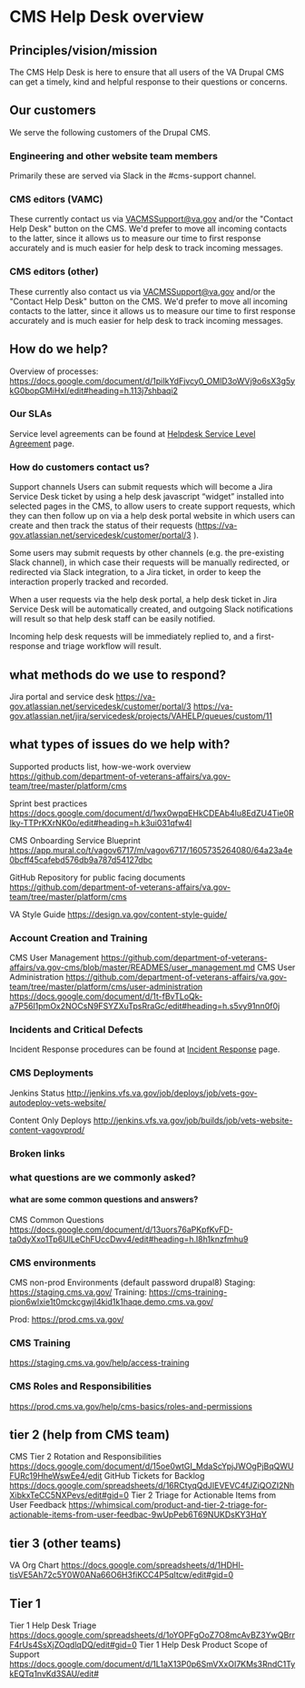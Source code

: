 # CMS Help Desk overview

## Principles/vision/mission
The CMS Help Desk is here to ensure that all users of the VA Drupal CMS can get a timely, kind and helpful response to their questions or concerns.

## Our customers
We serve the following customers of the Drupal CMS.

### Engineering and other website team members
Primarily these are served via Slack in the #cms-support channel.

### CMS editors (VAMC)
These currently contact us via VACMSSupport@va.gov and/or the "Contact Help Desk" button on the CMS. We'd prefer to move all incoming contacts to the latter, since it allows us to measure our time to first response accurately and is much easier for help desk to track incoming messages.

### CMS editors (other)
These currently also contact us via VACMSSupport@va.gov and/or the "Contact Help Desk" button on the CMS. We'd prefer to move all incoming contacts to the latter, since it allows us to measure our time to first response accurately and is much easier for help desk to track incoming messages.

##  How do we help?
Overview of processes: https://docs.google.com/document/d/1piIkYdFjvcy0_OMlD3oWVj9o6sX3g5ykG0bopGMiHxI/edit#heading=h.113j7shbaqi2


### Our SLAs
Service level agreements can be found at [Helpdesk Service Level Agreement](service_level_agreement.md) page.

### How do customers contact us?
Support channels
Users can submit requests which will become a Jira Service Desk ticket by using  a help desk javascript “widget” installed into selected pages in the CMS, to allow users to create support requests, which they can then follow up on via a help desk portal website in which users can create and then track the status of their requests (https://va-gov.atlassian.net/servicedesk/customer/portal/3 ).

Some users may submit requests by other channels (e.g. the pre-existing Slack channel), in which case their requests will be manually redirected, or redirected via Slack integration, to a Jira ticket, in order to keep the interaction properly tracked and recorded. 

When a user requests via the help desk portal, a help desk ticket in Jira Service Desk will be automatically created, and outgoing Slack notifications will result so that help desk staff can be easily notified. 

Incoming help desk requests will be immediately replied to, and a first-response and triage workflow will result.


## what methods do we use to respond?
Jira portal and service desk
https://va-gov.atlassian.net/servicedesk/customer/portal/3
https://va-gov.atlassian.net/jira/servicedesk/projects/VAHELP/queues/custom/11


## what types of issues do we help with? 
Supported products list, how-we-work overview
https://github.com/department-of-veterans-affairs/va.gov-team/tree/master/platform/cms 

Sprint best practices
https://docs.google.com/document/d/1wx0wpqEHkCDEAb4lu8EdZU4Tie0RIky-TTPrKXrNK0o/edit#heading=h.k3ui031qfw4l 

CMS Onboarding Service Blueprint
https://app.mural.co/t/vagov6717/m/vagov6717/1605735264080/64a23a4e0bcff45cafebd576db9a787d54127dbc

GitHub Repository for public facing documents
https://github.com/department-of-veterans-affairs/va.gov-team/tree/master/platform/cms

VA Style Guide
https://design.va.gov/content-style-guide/



### Account Creation and Training
CMS User Management
https://github.com/department-of-veterans-affairs/va.gov-cms/blob/master/READMES/user_management.md
CMS User Administration
https://github.com/department-of-veterans-affairs/va.gov-team/tree/master/platform/cms/user-administration
https://docs.google.com/document/d/1t-fBvTLoQk-a7P56l1pmOx2NOCsN9FSYZXuTpsRraGc/edit#heading=h.s5vy91nn0f0j


### Incidents and Critical Defects
Incident Response procedures can be found at [Incident Response](incident-response.md) page.

### CMS Deployments
Jenkins Status
http://jenkins.vfs.va.gov/job/deploys/job/vets-gov-autodeploy-vets-website/

Content Only Deploys
http://jenkins.vfs.va.gov/job/builds/job/vets-website-content-vagovprod/ 

### Broken links

### what questions are we commonly asked?

#### what are some common questions and answers?
CMS Common Questions
https://docs.google.com/document/d/13uors76aPKpfKvFD-ta0dyXxo1Tp6UlLeChFUccDwv4/edit#heading=h.l8h1knzfmhu9

### CMS environments
CMS non-prod Environments (default password drupal8)
Staging: https://staging.cms.va.gov/ 
Training: https://cms-training-pion6wlxie1t0mckcgwjl4kid1k1haqe.demo.cms.va.gov/ 

Prod: https://prod.cms.va.gov/ 

### CMS Training
https://staging.cms.va.gov/help/access-training

### CMS Roles and Responsibilities
https://prod.cms.va.gov/help/cms-basics/roles-and-permissions 

## tier 2 (help from CMS team)
CMS Tier 2 Rotation and Responsibilities
https://docs.google.com/document/d/15oe0wtGI_MdaScYpjJWOgPjBqQWUFURc19HheWswEe4/edit
GitHub Tickets for Backlog
https://docs.google.com/spreadsheets/d/16RCtyqQdJIEVEVC4fJZiQOZI2NhXibkxTeCC5NXPevs/edit#gid=0
Tier 2 Triage for Actionable Items from User Feedback
https://whimsical.com/product-and-tier-2-triage-for-actionable-items-from-user-feedbac-9wUpPeb6T69NUKDsKY3HqY


## tier 3 (other teams)
VA Org Chart
https://docs.google.com/spreadsheets/d/1HDHl-tisVE5Ah72c5Y0W0ANa66O6H3fiKCC4P5qItcw/edit#gid=0

## Tier 1
Tier 1 Help Desk Triage
https://docs.google.com/spreadsheets/d/1oYOPFgOoZ7O8mcAvBZ3YwQBrrF4rUs4SsXjZOqdlqDQ/edit#gid=0
Tier 1 Help Desk Product Scope of Support
https://docs.google.com/document/d/1L1aX13P0p6SmVXxOI7KMs3RndC1TykEQTq1nvKd3SAU/edit#
